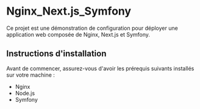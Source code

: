 # Nginx_Next.js_Symfony

Ce projet est une démonstration de configuration pour déployer une application web composée de Nginx, Next.js et Symfony.

## Instructions d'installation

Avant de commencer, assurez-vous d'avoir les prérequis suivants installés sur votre machine :

- Nginx
- Node.js
- Symfony
